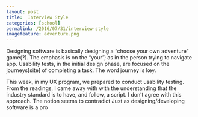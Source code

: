 ```yaml
---
layout: post
title:  Interview Style
categories: [school]
permalink: /2016/07/31/interview-style
imagefeature: adventure.png
---
```


Designing software is basically designing a “choose your own adventure” game(?). The emphasis is on the “your”; as in the person trying to navigate app. Usability tests, in the initial design phase, are focused on the journeys[site] of completing a task. The word journey is key. 


This week, in my UX program, we prepared to conduct usability testing. From the readings, I came away with with the understanding that the industry standard is to have, and follow, a script. I don’t agree with this approach. The notion seems to contradict Just as designing/developing software is a pro

